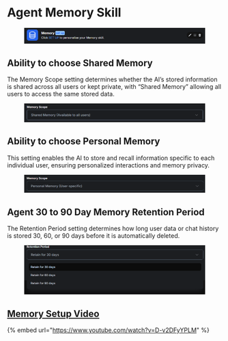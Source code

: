 # Agent Memory Skill

<figure><img src="../../.gitbook/assets/image (151).png" alt=""><figcaption></figcaption></figure>

## Ability to choose Shared Memory

The Memory Scope setting determines whether the AI’s stored information is shared across all users or kept private, with “Shared Memory” allowing all users to access the same stored data.

<figure><img src="../../.gitbook/assets/image (152).png" alt=""><figcaption></figcaption></figure>

## Ability to choose Personal Memory

This setting enables the AI to store and recall information specific to each individual user, ensuring personalized interactions and memory privacy.

<figure><img src="../../.gitbook/assets/image (153).png" alt=""><figcaption></figcaption></figure>

## Agent 30 to 90 Day Memory Retention Period

The Retention Period setting determines how long user data or chat history is stored 30, 60, or 90 days before it is automatically deleted.

<figure><img src="../../.gitbook/assets/image (154).png" alt=""><figcaption></figcaption></figure>

## [Memory Setup Video](https://www.youtube.com/watch?v=D-v2DFyYPLM)

{% embed url="https://www.youtube.com/watch?v=D-v2DFyYPLM" %}
